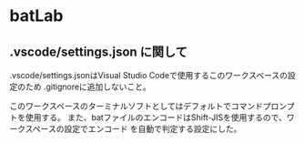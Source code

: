 # batLab

## .vscode/settings.json に関して

.vscode/settings.jsonはVisual Studio Codeで使用するこのワークスペースの設定のため
.gitignoreに追加しないこと。

このワークスペースのターミナルソフトとしてはデフォルトでコマンドプロンプトを使用する。
また、batファイルのエンコードはShift-JISを使用するので、ワークスペースの設定でエンコード
を自動で判定する設定にした。
